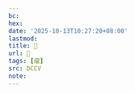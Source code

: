 ```yaml
---
bc:
hex:
date: '2025-10-13T10:27:20+08:00'
lastmod:
title: 􂯒
url: 􂯒
tags: [廇]
src: DCCV
note:
---
```

